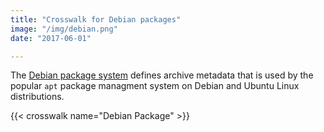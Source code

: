 ```yaml
---
title: "Crosswalk for Debian packages"
image: "/img/debian.png"
date: "2017-06-01"

---
```


The [Debian package system](https://www.debian.org/doc/manuals/debian-reference/ch02.en.html#_archive_meta_data) defines archive metadata that is used by the popular `apt` package managment system on Debian and Ubuntu Linux distributions.  

{{< crosswalk name="Debian Package" >}}
